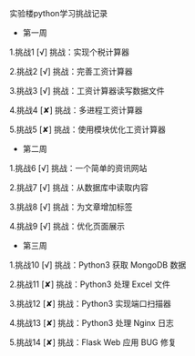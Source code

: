 实验楼python学习挑战记录

 - 第一周

 1.挑战1   [√] 挑战：实现个税计算器

 2.挑战2   [√] 挑战：完善工资计算器

 3.挑战3   [√] 挑战：工资计算器读写数据文件

 4.挑战4   [✘] 挑战：多进程工资计算器

 5.挑战5   [✘] 挑战：使用模块优化工资计算器


 - 第二周

 1.挑战6   [√] 挑战：一个简单的资讯网站

 2.挑战7   [√] 挑战：从数据库中读取内容

 3.挑战8   [√] 挑战：为文章增加标签

 4.挑战9   [√] 挑战：优化页面展示


 - 第三周

 1.挑战10   [√] 挑战：Python3 获取 MongoDB 数据

 2.挑战11   [✘] 挑战：Python3 处理 Excel 文件

 3.挑战12   [✘] 挑战：Python3 实现端口扫描器

 4.挑战13   [✘] 挑战：Python3 处理 Nginx 日志

 5.挑战14   [✘] 挑战：Flask Web 应用 BUG 修复
